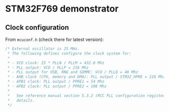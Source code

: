 # STM32F769 demonstrator

## Clock configuration

From `mcuconf.h` (check there for latest version):

```cpp
/* External oscillator is 25 MHz.
 * The following defines configure the clock system for:
 *
 * - VCO clock: 25 * PLLN / PLLM = 432.0 Mhz
 * - PLL output: VCO / PLLP = 216 Mhz
 * - PLL output for USB, RNG and SDMMC: VCO / PLLQ = 48 Mhz
 * - AHB clock (CPU, memory and DMA): PLL output / STM32_HPRE = 216 Mhz
 * - APB1 clock: PLL output / PPRE1 = 54 Mhz
 * - APB2 clock: PLL output / PPRE2 = 108 Mhz
 *
 *   See reference manual section 5.3.2 (RCC PLL configuration register) for
 *   details.
 */
```
